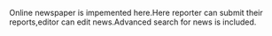 Online newspaper is impemented here.Here reporter can submit their reports,editor can edit news.Advanced search for news is included.